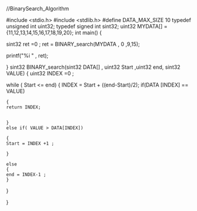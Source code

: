 //BinarySearch_Algorithm


#include <stdio.h>
#include <stdlib.h>
#define DATA_MAX_SIZE      10
typedef unsigned int   uint32;
typedef   signed int   sint32;
uint32 MYDATA[] = {11,12,13,14,15,16,17,18,19,20};
int main()
{

sint32 ret =0 ;
ret = BINARY_search(MYDATA , 0 ,9,15);


printf("%i " , ret);


}
sint32 BINARY_search(sint32 DATA[] , uint32 Start ,uint32 end, sint32 VALUE)
{
uint32 INDEX =0 ;

while ( Start <= end)
{
INDEX = Start + ((end-Start)/2);
if(DATA [INDEX] == VALUE)

	{
	return INDEX;
	
	
	}
	else if( VALUE > DATA[INDEX])

	{
	Start = INDEX +1 ;
	
	}
	
	else
	{
	end = INDEX-1 ;
	}
}

}
